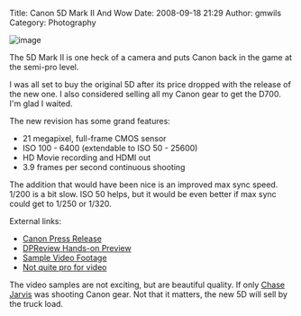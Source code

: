 Title: Canon 5D Mark II And Wow
Date: 2008-09-18 21:29
Author: gmwils
Category: Photography

![image][]

The 5D Mark II is one heck of a camera and puts Canon back in the game
at the semi-pro level.

I was all set to buy the original 5D after its price dropped with the
release of the new one. I also considered selling all my Canon gear to
get the D700. I'm glad I waited.

The new revision has some grand features:

-   21 megapixel, full-frame CMOS sensor
-   ISO 100 - 6400 (extendable to ISO 50 - 25600)
-   HD Movie recording and HDMI out
-   3.9 frames per second continuous shooting

The addition that would have been nice is an improved max sync speed.
1/200 is a bit slow. ISO 50 helps, but it would be even better if max
sync could get to 1/250 or 1/320.

External links:

-   [Canon Press Release][]
-   [DPReview Hands-on Preview][]
-   [Sample Video Footage][]
-   [Not quite pro for video][]

The video samples are not exciting, but are beautiful quality. If only
[Chase Jarvis][] was shooting Canon gear. Not that it matters, the new
5D will sell by the truck load.

  [image]: /illustrations/20080917_loRes_5dmkii_3q.jpg
  [Canon Press Release]: http://www.usa.canon.com/templatedata/pressrelease/20080917_5dmkii.html
  [DPReview Hands-on Preview]: http://www.dpreview.com/previews/canoneos5dmarkII/
  [Sample Video Footage]: http://www.nicephotomag.com/the-latest/sample-hd-video-from-the-new-canon-5d-markii
  [Not quite pro for video]: http://prolost.blogspot.com/2008/09/so-close-canon.html
  [Chase Jarvis]: http://blog.chasejarvis.com/blog/2008/08/chase-jarvis-raw-advance-testing-nikon.html
